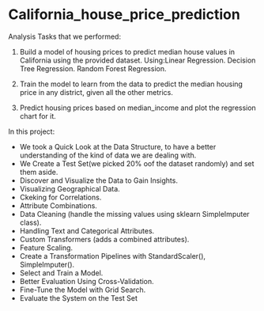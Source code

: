 # California_house_price_prediction

Analysis Tasks that we performed:

1. Build a model of housing prices to predict median house values in California using the provided dataset.
Using:Linear Regression.
      Decision Tree Regression.
      Random Forest Regression.

2. Train the model to learn from the data to predict the median housing price in any district, given all the other metrics.

3. Predict housing prices based on median_income and plot the regression chart for it.

In this project:
- We took a Quick Look at the Data Structure, to have a better understanding of the kind of data we are dealing with.
- We Create a Test Set(we picked 20% oof the dataset randomly) and set them aside.
- Discover and Visualize the Data to Gain Insights.
- Visualizing Geographical Data.
- Ckeking for Correlations.
- Attribute Combinations.
- Data Cleaning (handle the missing values using sklearn SimpleImputer class).
- Handling Text and Categorical Attributes.
- Custom Transformers (adds a combined attributes).
- Feature Scaling.
- Create a Transformation Pipelines with StandardScaler(), SimpleImputer().
- Select and Train a Model.
- Better Evaluation Using Cross-Validation.
- Fine-Tune the Model with Grid Search.
- Evaluate the System on the Test Set

